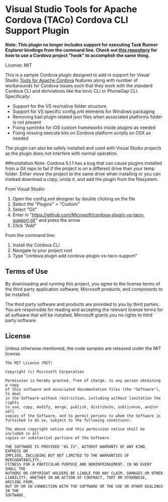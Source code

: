 Visual Studio Tools for Apache Cordova (TACo) Cordova CLI Support Plugin
===============
**Note: This plugin no longer includes support for executing Task Runner Explorer bindings from the command line. Check out [this repository](https://github.com/Chuxel/taco-tricks/tree/master/hook-task-runner-binding) for how to use a Cordova project "hook" to accomplish the same thing.**

License: MIT

This is a sample Cordova plugin designed to add in support for Visual Studio [Tools for Apache Cordova](http://aka.ms/cordova) features along with number of workarounds for Cordova issues such that they work with the standard Cordova CLI and deriviatives like the Ionic CLI or PhoneGap CLI. Specifically:

- Support for the VS res/native folder structure 
- Support for VS specific config.xml elements for Windows packaging
- Removing bad plugin related json files when associated platforms folder is not present
- Fixing symlinks for iOS custom frameworks inside plugins as needed
- Fixing missing execute bits on Cordova platform scripts on OSX as needed

The plugin can also be safely installed and used with Visual Studio projects as the plugin does not interfere with normal operation.

##Installation
Note: Cordova 5.1.1 has a bug that can cause plugins installed from a Git repo to fail if the project is on a different drive than your temp folder. Either move the project to the same drive when installing or you can instead download a copy, unzip it, and add the plugin from the filesystem.

From Visual Studio:

1. Open the config.xml designer by double clicking on the file
2. Select the "Plugins" > "Custom"
3. Select "Git"
3. Enter in "https://github.com/Microsoft/cordova-plugin-vs-taco-support.git" and press the arrow
4. Click "Add"


From the command line:

1. Install the Cordova CLI
2. Navigate to your project root
3. Type "cordova plugin add cordova-plugin-vs-taco-support"

## Terms of Use
By downloading and running this project, you agree to the license terms of the third party application software, Microsoft products, and components to be installed. 

The third party software and products are provided to you by third parties. You are responsible for reading and accepting the relevant license terms for all software that will be installed. Microsoft grants you no rights to third party software.

## License
Unless otherwise mentioned, the code samples are released under the MIT license.

```
The MIT License (MIT)

Copyright (c) Microsoft Corporation

Permission is hereby granted, free of charge, to any person obtaining a copy
of this software and associated documentation files (the "Software"), to deal
in the Software without restriction, including without limitation the rights
to use, copy, modify, merge, publish, distribute, sublicense, and/or sell
copies of the Software, and to permit persons to whom the Software is
furnished to do so, subject to the following conditions:

The above copyright notice and this permission notice shall be included in all
copies or substantial portions of the Software.

THE SOFTWARE IS PROVIDED "AS IS", WITHOUT WARRANTY OF ANY KIND, EXPRESS OR
IMPLIED, INCLUDING BUT NOT LIMITED TO THE WARRANTIES OF MERCHANTABILITY,
FITNESS FOR A PARTICULAR PURPOSE AND NONINFRINGEMENT. IN NO EVENT SHALL THE
AUTHORS OR COPYRIGHT HOLDERS BE LIABLE FOR ANY CLAIM, DAMAGES OR OTHER
LIABILITY, WHETHER IN AN ACTION OF CONTRACT, TORT OR OTHERWISE, ARISING FROM,
OUT OF OR IN CONNECTION WITH THE SOFTWARE OR THE USE OR OTHER DEALINGS IN THE
SOFTWARE.
```
